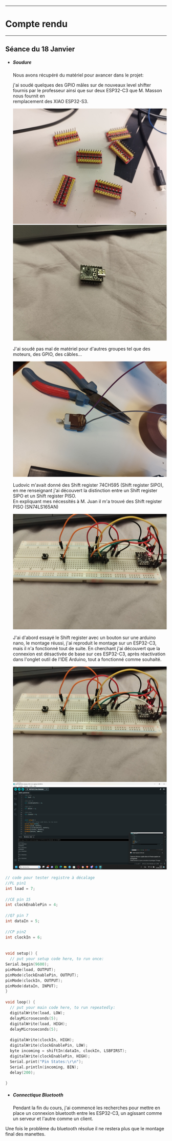 *******************
# Compte rendu 
*******************
## Séance du 18 Janvier

- ##### Soudure
  Nous avons récupéré du matériel pour avancer dans le projet:  
    
  j'ai soudé quelques des GPIO mâles sur de nouveaux level shifter fournis par le professeur ainsi que sur deux ESP32-C3 que M. Masson nous fournit en       
  remplacement des XIAO ESP32-S3.
  
  ![Header level shifter](/documentation/Images/headshifter2.png)
  ![ESP32-C3](/documentation/Images/ESP32-C3.png)

  J'ai soudé pas mal de matériel pour d'autres groupes tel que des moteurs, des GPIO, des câbles...
    
  ![soudure moteur](/documentation/Images/soudure_moteur.png)

  Ludovic m'avait donné des Shift register 74CH595 (Shift register SIPO), en me renseignant j'ai découvert la distinction entre un Shift register SIPO et un     Shift register PISO.  
  En expliquant mes nécessités à M. Juan il m'a trouvé des Shift register PISO (SN74LS165AN)

  ![Shift Register](/documentation/Images/Shift_Register.png)

  J'ai d'abord essayé le Shift register avec un bouton sur une arduino nano, le montage réussi, j'ai reproduit le montage sur un ESP32-C3, mais il n'a          fonctionné tout de suite. En cherchant j'ai découvert que la connexion est désactivée de base sur ces ESP32-C3, après réactivation dans l'onglet outil de    l'IDE Arduino, tout a fonctionné comme souhaité.

  ![Montage Shift Register](/documentation/Images/Montage_Shift_Register.png)
  ![Test Shift Register](/documentation/Images/tst_shift_registers.png)
```cpp
// code pour tester registre à décalage
//PL pin1
int load = 7;

//CE pin 15
int clockEnablePin = 4;

//Q7 pin 7
int dataIn = 5;

//CP pin2
int clockIn = 6;


void setup() {
  // put your setup code here, to run once:
Serial.begin(9600);
pinMode(load, OUTPUT);
pinMode(clockEnablePin, OUTPUT);
pinMode(clockIn, OUTPUT);
pinMode(dataIn, INPUT);
}

void loop() {
  // put your main code here, to run repeatedly:
  digitalWrite(load, LOW);
  delayMicroseconds(5);
  digitalWrite(load, HIGH);
  delayMicroseconds(5);

  digitalWrite(clockIn, HIGH);
  digitalWrite(clockEnablePin, LOW);
  byte incoming = shiftIn(dataIn, clockIn, LSBFIRST);
  digitalWrite(clockEnablePin, HIGH);
  Serial.print("Pin States:\r\n");
  Serial.println(incoming, BIN);
  delay(200);

}
```
  
- ##### Connectique Bluetooth
  Pendant la fin du cours, j'ai commencé les recherches pour mettre en place un connexion bluetooth entre les ESP32-C3, un agissant comme un serveur et     l'autre comme un client.

Une fois le problème du bluetooth résolue il ne restera plus que le montage final des manettes.
